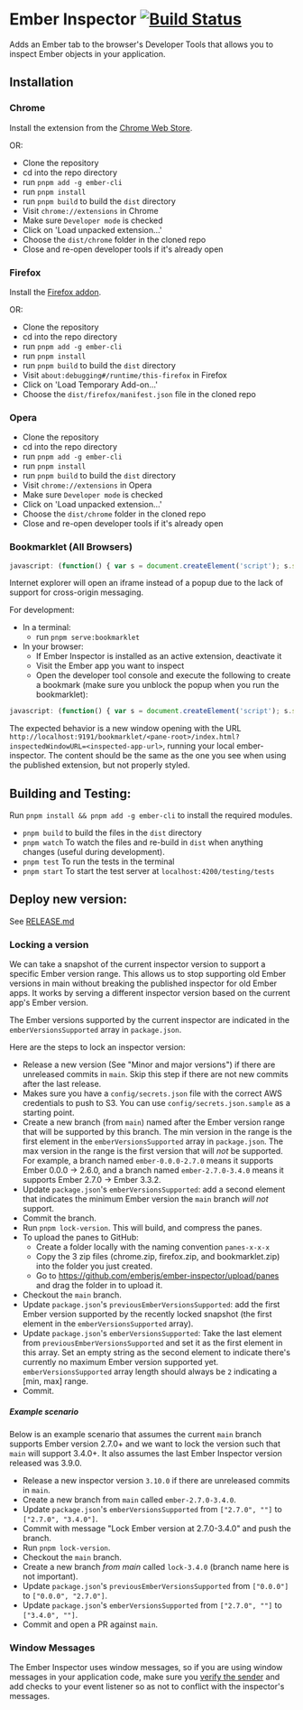 # Ember Inspector [![Build Status](https://github.com/emberjs/ember-inspector/workflows/Build%20and%20Publish/badge.svg?branch=main)](https://github.com/emberjs/ember-inspector/actions?query=branch%3Amain+workflow%3A%22Build+and+Publish%22)

Adds an Ember tab to the browser's Developer Tools that allows you to inspect
Ember objects in your application.

## Installation

### Chrome

Install the extension from the [Chrome Web Store](https://chrome.google.com/webstore/detail/ember-inspector/bmdblncegkenkacieihfhpjfppoconhi).

OR:

- Clone the repository
- cd into the repo directory
- run `pnpm add -g ember-cli`
- run `pnpm install`
- run `pnpm build` to build the `dist` directory
- Visit `chrome://extensions` in Chrome
- Make sure `Developer mode` is checked
- Click on 'Load unpacked extension...'
- Choose the `dist/chrome` folder in the cloned repo
- Close and re-open developer tools if it's already open

### Firefox

Install the [Firefox addon](https://addons.mozilla.org/en-US/firefox/addon/ember-inspector/).

OR:

- Clone the repository
- cd into the repo directory
- run `pnpm add -g ember-cli`
- run `pnpm install`
- run `pnpm build` to build the `dist` directory
- Visit `about:debugging#/runtime/this-firefox` in Firefox
- Click on 'Load Temporary Add-on…'
- Choose the `dist/firefox/manifest.json` file in the cloned repo

### Opera

- Clone the repository
- cd into the repo directory
- run `pnpm add -g ember-cli`
- run `pnpm install`
- run `pnpm build` to build the `dist` directory
- Visit `chrome://extensions` in Opera
- Make sure `Developer mode` is checked
- Click on 'Load unpacked extension...'
- Choose the `dist/chrome` folder in the cloned repo
- Close and re-open developer tools if it's already open

### Bookmarklet (All Browsers)

```javascript
javascript: (function() { var s = document.createElement('script'); s.src = '//ember-extension.s3.amazonaws.com/dist_bookmarklet/load_inspector.js'; document.body.appendChild(s); }());
```

Internet explorer will open an iframe instead of a popup due to the lack of support for cross-origin messaging.

For development:

- In a terminal:
  - run `pnpm serve:bookmarklet`
- In your browser:
  - If Ember Inspector is installed as an active extension, deactivate it
  - Visit the Ember app you want to inspect
  - Open the developer tool console and execute the following to create a bookmark (make sure you unblock the popup when you run the bookmarklet):

```javascript
javascript: (function() { var s = document.createElement('script'); s.src = 'http://localhost:9191/bookmarklet/load_inspector.js'; document.body.appendChild(s); }());
```

The expected behavior is a new window opening with the URL `http://localhost:9191/bookmarklet/<pane-root>/index.html?inspectedWindowURL=<inspected-app-url>`, running your local ember-inspector. The content should be the same as the one you see when using the published extension, but not properly styled.

## Building and Testing:

Run `pnpm install && pnpm add -g ember-cli` to install the required modules.

- `pnpm build` to build the files in the `dist` directory
- `pnpm watch` To watch the files and re-build in `dist` when anything changes (useful during development).
- `pnpm test` To run the tests in the terminal
- `pnpm start` To start the test server at `localhost:4200/testing/tests`


## Deploy new version:

See [RELEASE.md](./RELEASE.md)


### Locking a version

We can take a snapshot of the current inspector version to support a specific Ember version range. This allows us to stop supporting old Ember versions in main without breaking the published inspector for old Ember apps. It works by serving a different inspector version based on the current app's Ember version.

The Ember versions supported by the current inspector are indicated in the `emberVersionsSupported` array in `package.json`.

Here are the steps to lock an inspector version:

- Release a new version (See "Minor and major versions") if there are unreleased commits in `main`. Skip this step if there are not new commits after the last release.
- Makes sure you have a `config/secrets.json` file with the correct AWS credentials to push to S3. You can use `config/secrets.json.sample` as a starting point.
- Create a new branch (from `main`) named after the Ember version range that will be supported by this branch. The min version in the range is the first element in the `emberVersionsSupported` array in `package.json`. The max version in the range is the first version that will *not* be supported. For example, a branch named `ember-0.0.0-2.7.0` means it supports Ember 0.0.0 -> 2.6.0, and a branch named `ember-2.7.0-3.4.0` means it supports Ember 2.7.0 -> Ember 3.3.2.
- Update `package.json`'s `emberVersionsSupported`: add a second element that indicates the minimum Ember version the `main` branch *will not* support.
- Commit the branch.
- Run `pnpm lock-version`. This will build, and compress the panes.
- To upload the panes to GitHub:
  - Create a folder locally with the naming convention `panes-x-x-x`
  - Copy the 3 zip files (chrome.zip, firefox.zip, and bookmarklet.zip) into the folder you just created.
  - Go to https://github.com/emberjs/ember-inspector/upload/panes and drag the folder in to upload it.
- Checkout the `main` branch.
- Update `package.json`'s `previousEmberVersionsSupported`: add the first Ember version supported by the recently locked snapshot (the first element in the `emberVersionsSupported` array).
- Update `package.json`'s `emberVersionsSupported`: Take the last element from `previousEmberVersionsSupported` and set it as the first element in this array. Set an empty string as the second element to indicate there's currently no maximum Ember version supported yet. `emberVersionsSupported` array length should always be `2` indicating a [min, max] range.
- Commit.

##### Example scenario

Below is an example scenario that assumes the current `main` branch supports Ember version 2.7.0+ and we want to lock the version such that `main` will support 3.4.0+. It also assumes the last Ember Inspector version released was 3.9.0.

- Release a new inspector version `3.10.0` if there are unreleased commits in `main`.
- Create a new branch from `main` called `ember-2.7.0-3.4.0`.
- Update `package.json`'s `emberVersionsSupported` from `["2.7.0", ""]` to `["2.7.0", "3.4.0"]`.
- Commit with message "Lock Ember version at 2.7.0-3.4.0" and push the branch.
- Run `pnpm lock-version`.
- Checkout the `main` branch.
- Create a new branch *from main* called `lock-3.4.0` (branch name here is not important).
- Update `package.json`'s `previousEmberVersionsSupported` from `["0.0.0"]` to `["0.0.0", "2.7.0"]`.
- Update `package.json`'s `emberVersionsSupported` from `["2.7.0", ""]` to `["3.4.0", ""]`.
- Commit and open a PR against `main`.

### Window Messages

The Ember Inspector uses window messages, so if you are using window messages in your application code, make sure you [verify the sender](https://developer.mozilla.org/en-US/docs/Web/API/window.postMessage#Security_concerns) and add checks to your event listener so as not to conflict with the inspector's messages.
